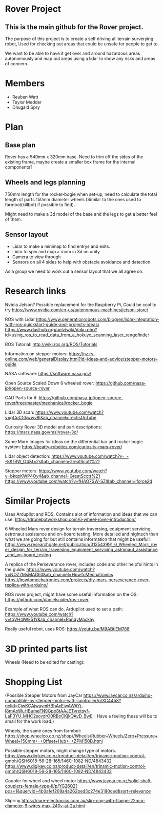 # Rover Project

## This is the main github for the Rover project.
The purpose of this project is to create a self driving all terrain surverying robot, Used for checking out areas that could be unsafe for people to get to.

We want to be able to have it get over and around hazardous areas autonomously and map out areas using a lidar to show any risks and areas of concern.


# Members
- Reuben Watt
- Taylor Medder
- Dhugald Spry


# Plan
## Base plan

Rover has a 540mm x 320mm base.
Need to trim off the sides of the existing frame, maybe create a smaller box frame for the internal components?

## Wheels and legs planning
750mm length for the rocker-bogie when set-up, need to calculate the total length of parts
150mm diameter wheels (Similar to the ones used to farmbot(killbot) if possible to find).

Might need to make a 3d model of the base and the legs to get a better feel of them.

## Sensor layout
- Lidar to make a minimap to find entrys and exits.
- Lidar to spin and map a room in 3d on unity
- Camera to view through
- Sensors on all 4 sides to help with obstacle avoidance and detection

As a group we need to work out a sensor layout that we all agree on.

# Research links

Nvidia Jetson? Possible replacement for the Raspberry Pi, Could be cool to try
https://www.nvidia.com/en-us/autonomous-machines/jetson-store/

ROS with Lidar
https://www.generationrobots.com/blog/en/lidar-integration-with-ros-quickstart-guide-and-projects-ideas/
https://www.daslhub.org/unlv/wiki/doku.php?id=using_ros_to_read_data_from_a_hokuyo_scanning_laser_rangefinder

ROS Tutorial:
http://wiki.ros.org/ROS/Tutorials

Information on stepper motors:
https://nz.rs-online.com/web/generalDisplay.html?id=ideas-and-advice/stepper-motors-guide

NASA software:
https://software.nasa.gov/

Open Source Scaled Down 6 wheeled rover:
https://github.com/nasa-jpl/open-source-rover

CAD Parts for it: 
https://github.com/nasa-jpl/open-source-rover/tree/master/mechanical/rocker_bogie

Lidar 3D scan:
https://www.youtube.com/watch?v=gCpCGkwwy8I&ab_channel=TechsOnTube

Curiosity Rover 3D model and part descriptions:
https://mars.nasa.gov/msl/rover-3d/

Some More Images for ideas on the differential bar and rocker bogie system:
https://beatty-robotics.com/curiosity-mars-rover/

Lidar object detection:
https://www.youtube.com/watch?v=_--8K1BW_O4&t=2s&ab_channel=GreatScott%21

Stepper motors:
https://www.youtube.com/watch?v=bkqoKWP4Oy4&ab_channel=GreatScott%21
https://www.youtube.com/watch?v=fHAO7SW-SZI&ab_channel=iforce2d
# Similar Projects

Uses Ardupilot and ROS, Contains alot of information and ideas that we can use:
https://dronebotworkshop.com/6-wheel-rover-introduction/

6 Wheeled Mars rover design for terrain traversing, equipment servicing, astronaut assistance and on-board testing.
More detailed and hightech than what we are going for but still contains information that might be usefull:
https://www.researchgate.net/publication/313543991_6_Wheeled_Mars_rover_design_for_terrain_traversing_equipment_servicing_astronaut_assistance_and_on-board_testing

A replica of the Perseverance rover, includes code and other helpful hints in the guide:
https://www.youtube.com/watch?v=NOZZMsMAGh0&ab_channel=HowToMechatronics
https://howtomechatronics.com/projects/diy-mars-perseverance-rover-replica-with-arduino/

ROS rover project, might have some useful information on the OS:
https://github.com/danielsnider/ros-rover

Example of what ROS can do, Ardupilot used to set a path:
https://www.youtube.com/watch?v=tqVH4lWk51Y&ab_channel=RandyMackay

Really useful robot, uses ROS:
https://youtu.be/M9ABtlEM788

# 3D printed parts list

Wheels (Need to be edited for casting):


# Shopping List
(Possible Stepper Motors from JayCar https://www.jaycar.co.nz/arduino-compatible-5v-stepper-motor-with-controller/p/XC4458?gclid=CjwKCAjwuvmHBhAxEiwAWAYj-I8mAoWuHBumeFN9Gpo8tAAJETvrxtpyf-LaF3YU_MHC2sovdrO0RBoCKjkQAvD_BwE - Have a feeling these will be to small for the work load.)

Wheels, the same ones from farmbot:
https://shop.wheelco.co.nz/shop//Wheels/Rubber+Wheels/Zero+Pressure+Wheel+150mm+-+Offset+Hub+-+ZPM150B.html

Possible stepper motors, might change type of motors.
https://www.digikey.co.nz/product-detail/en/trinamic-motion-control-gmbh/QSH6018-56-28-165/1460-1082-ND/4843432
https://www.digikey.co.nz/product-detail/en/trinamic-motion-control-gmbh/QSH6018-56-28-165/1460-1082-ND/4843433

Coupler for wheel and wheel motor 
https://www.jaycar.co.nz/solid-shaft-couplers-female-type-ii/p/YG2602?pos=1&queryId=4b0afef208a4a262bed3c274e3180ced&sort=relevance

Slipring
https://core-electronics.com.au/slip-ring-with-flange-22mm-diameter-6-wires-max-240v-at-2a.html
